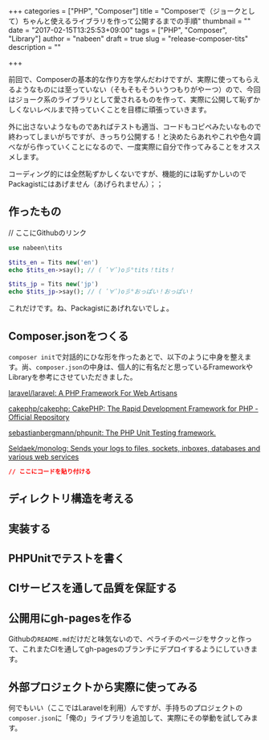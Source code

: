+++
categories = ["PHP", "Composer"]
title = "Composerで（ジョークとして）ちゃんと使えるライブラリを作って公開するまでの手順"
thumbnail = ""
date = "2017-02-15T13:25:53+09:00"
tags = ["PHP", "Composer", "Library"]
author = "nabeen"
draft = true
slug = "release-composer-tits"
description = ""

+++

前回で、Composerの基本的な作り方を学んだわけですが、実際に使ってもらえるようなものには至っていない（そもそもそういうつもりがやーつ）ので、今回はジョーク系のライブラリとして愛されるものを作って、実際に公開して恥ずかしくないレベルまで持っていくことを目標に頑張っていきます。

外に出さないようなものであればテストも適当、コードもコピペみたいなもので終わってしまいがちですが、きっちり公開する！と決めたらあれやこれや色々調べながら作っていくことになるので、一度実際に自分で作ってみることをオススメします。

コーディング的には全然恥ずかしくないですが、機能的には恥ずかしいのでPackagistにはあげません（あげられません）；；

## 作ったもの
// ここにGithubのリンク

```php
use nabeen\tits

$tits_en = Tits new('en')
echo $tits_en->say(); // ( ﾟ∀ﾟ)o彡°tits！tits！

$tits_jp = Tits new('jp')
echo $tits_jp->say(); // ( ﾟ∀ﾟ)o彡°おっぱい！おっぱい！
```

これだけです。ね、Packagistにあげれないでしょ。

## Composer.jsonをつくる
`composer init`で対話的にひな形を作ったあとで、以下のように中身を整えます。尚、`composer.json`の中身は、個人的に有名だと思っているFrameworkやLibraryを参考にさせていただきました。

[laravel/laravel: A PHP Framework For Web Artisans](https://github.com/laravel/laravel)

[cakephp/cakephp: CakePHP: The Rapid Development Framework for PHP \- Official Repository](https://github.com/cakephp/cakephp)

[sebastianbergmann/phpunit: The PHP Unit Testing framework\.](https://github.com/sebastianbergmann/phpunit)

[Seldaek/monolog: Sends your logs to files, sockets, inboxes, databases and various web services](https://github.com/Seldaek/monolog)

```json
// ここにコードを貼り付ける
```

## ディレクトリ構造を考える

## 実装する

## PHPUnitでテストを書く

## CIサービスを通して品質を保証する

## 公開用にgh-pagesを作る
Githubの`README.md`だけだと味気ないので、ペライチのページをサクッと作って、これまたCIを通してgh-pagesのブランチにデプロイするようにしていきます。

## 外部プロジェクトから実際に使ってみる
何でもいい（ここではLaravelを利用）んですが、手持ちのプロジェクトの`composer.json`に「俺の」ライブラリを追加して、実際にその挙動を試してみます。
